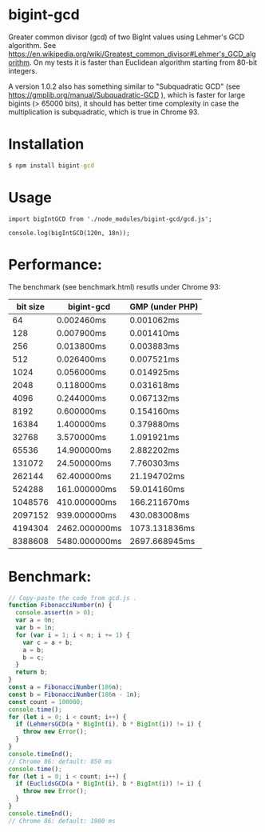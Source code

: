 # bigint-gcd
Greater common divisor (gcd) of two BigInt values using Lehmer's GCD algorithm.
See https://en.wikipedia.org/wiki/Greatest_common_divisor#Lehmer's_GCD_algorithm.
On my tests it is faster than Euclidean algorithm starting from 80-bit integers.

A version 1.0.2 also has something similar to "Subquadratic GCD" (see https://gmplib.org/manual/Subquadratic-GCD ),
which is faster for large bigints (> 65000 bits), it should has better time complexity in case 
the multiplication is subquadratic, which is true in Chrome 93.

Installation
============

```cmd
$ npm install bigint-gcd
```

Usage
=====

```
import bigIntGCD from './node_modules/bigint-gcd/gcd.js';

console.log(bigIntGCD(120n, 18n));
```


Performance:
============

The benchmark (see benchmark.html) resutls under Chrome 93:

| bit size|    bigint-gcd | GMP (under PHP) |
| ------- | ------------- | --------------- |
|      64 |    0.002460ms |    0.001062ms   |
|     128 |    0.007900ms |    0.001410ms   |
|     256 |    0.013800ms |    0.003883ms   |
|     512 |    0.026400ms |    0.007521ms   |
|    1024 |    0.056000ms |    0.014925ms   |
|    2048 |    0.118000ms |    0.031618ms   |
|    4096 |    0.244000ms |    0.067132ms   |
|    8192 |    0.600000ms |    0.154160ms   |
|   16384 |    1.400000ms |    0.379880ms   |
|   32768 |    3.570000ms |    1.091921ms   |
|   65536 |   14.900000ms |    2.882202ms   |
|  131072 |   24.500000ms |    7.760303ms   |
|  262144 |   62.400000ms |   21.194702ms   |
|  524288 |  161.000000ms |   59.014160ms   |
| 1048576 |  410.000000ms |  166.211670ms   |
| 2097152 |  939.000000ms |  430.083008ms   |
| 4194304 | 2462.000000ms | 1073.131836ms   |
| 8388608 | 5480.000000ms | 2697.668945ms   |


Benchmark:
==========

```javascript
// Copy-paste the code from gcd.js .
function FibonacciNumber(n) {
  console.assert(n > 0);
  var a = 0n;
  var b = 1n;
  for (var i = 1; i < n; i += 1) {
    var c = a + b;
    a = b;
    b = c;
  }
  return b;
}
const a = FibonacciNumber(186n);
const b = FibonacciNumber(186n - 1n);
const count = 100000;
console.time();
for (let i = 0; i < count; i++) {
  if (LehmersGCD(a * BigInt(i), b * BigInt(i)) != i) {
    throw new Error();
  }
}
console.timeEnd();
// Chrome 86: default: 850 ms
console.time();
for (let i = 0; i < count; i++) {
  if (EuclidsGCD(a * BigInt(i), b * BigInt(i)) != i) {
    throw new Error();
  }
}
console.timeEnd();
// Chrome 86: default: 1900 ms
```
